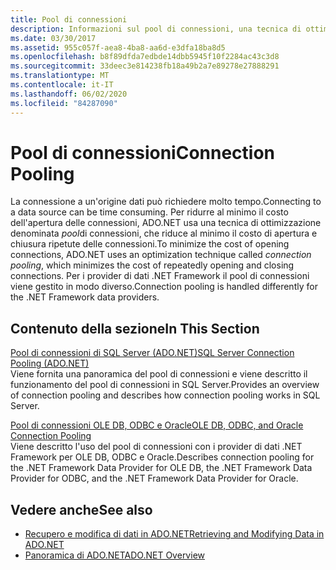 ```yaml
---
title: Pool di connessioni
description: Informazioni sul pool di connessioni, una tecnica di ottimizzazione utilizzata da ADO.NET per ridurre al minimo il costo dell'apertura delle connessioni alle origini dati.
ms.date: 03/30/2017
ms.assetid: 955c057f-aea8-4ba8-aa6d-e3dfa18ba8d5
ms.openlocfilehash: b8f89dfda7edbde14dbb5945f10f2284ac43c3d8
ms.sourcegitcommit: 33deec3e814238fb18a49b2a7e89278e27888291
ms.translationtype: MT
ms.contentlocale: it-IT
ms.lasthandoff: 06/02/2020
ms.locfileid: "84287090"
---
```

# <a name="connection-pooling"></a><span data-ttu-id="e947d-103">Pool di connessioni</span><span class="sxs-lookup"><span data-stu-id="e947d-103">Connection Pooling</span></span>
<span data-ttu-id="e947d-104">La connessione a un'origine dati può richiedere molto tempo.</span><span class="sxs-lookup"><span data-stu-id="e947d-104">Connecting to a data source can be time consuming.</span></span> <span data-ttu-id="e947d-105">Per ridurre al minimo il costo dell'apertura delle connessioni, ADO.NET usa una tecnica di ottimizzazione denominata *pool*di connessioni, che riduce al minimo il costo di apertura e chiusura ripetute delle connessioni.</span><span class="sxs-lookup"><span data-stu-id="e947d-105">To minimize the cost of opening connections, ADO.NET uses an optimization technique called *connection pooling*, which minimizes the cost of repeatedly opening and closing connections.</span></span> <span data-ttu-id="e947d-106">Per i provider di dati .NET Framework il pool di connessioni viene gestito in modo diverso.</span><span class="sxs-lookup"><span data-stu-id="e947d-106">Connection pooling is handled differently for the .NET Framework data providers.</span></span>  
  
## <a name="in-this-section"></a><span data-ttu-id="e947d-107">Contenuto della sezione</span><span class="sxs-lookup"><span data-stu-id="e947d-107">In This Section</span></span>  
 [<span data-ttu-id="e947d-108">Pool di connessioni di SQL Server (ADO.NET)</span><span class="sxs-lookup"><span data-stu-id="e947d-108">SQL Server Connection Pooling (ADO.NET)</span></span>](sql-server-connection-pooling.md)  
 <span data-ttu-id="e947d-109">Viene fornita una panoramica del pool di connessioni e viene descritto il funzionamento del pool di connessioni in SQL Server.</span><span class="sxs-lookup"><span data-stu-id="e947d-109">Provides an overview of connection pooling and describes how connection pooling works in SQL Server.</span></span>  
  
 [<span data-ttu-id="e947d-110">Pool di connessioni OLE DB, ODBC e Oracle</span><span class="sxs-lookup"><span data-stu-id="e947d-110">OLE DB, ODBC, and Oracle Connection Pooling</span></span>](ole-db-odbc-and-oracle-connection-pooling.md)  
 <span data-ttu-id="e947d-111">Viene descritto l'uso del pool di connessioni con i provider di dati .NET Framework per OLE DB, ODBC e Oracle.</span><span class="sxs-lookup"><span data-stu-id="e947d-111">Describes connection pooling for the .NET Framework Data Provider for OLE DB, the .NET Framework Data Provider for ODBC, and the .NET Framework Data Provider for Oracle.</span></span>  
  
## <a name="see-also"></a><span data-ttu-id="e947d-112">Vedere anche</span><span class="sxs-lookup"><span data-stu-id="e947d-112">See also</span></span>

- [<span data-ttu-id="e947d-113">Recupero e modifica di dati in ADO.NET</span><span class="sxs-lookup"><span data-stu-id="e947d-113">Retrieving and Modifying Data in ADO.NET</span></span>](retrieving-and-modifying-data.md)
- [<span data-ttu-id="e947d-114">Panoramica di ADO.NET</span><span class="sxs-lookup"><span data-stu-id="e947d-114">ADO.NET Overview</span></span>](ado-net-overview.md)
